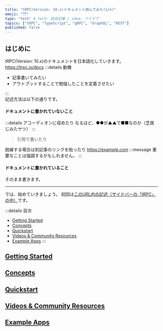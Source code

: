 ```yaml
---
title: "tRPC(Version: 10.x)ドキュメント読んでみた(1/n)"
emoji: "🗂"
type: "tech" # tech: 技術記事 / idea: アイデア
topics: ["tRPC", "TypeScript", "gRPC", "GraphQL", "REST"]
published: false
---
```

## はじめに
tRPC(Version: 10.x)のドキュメントを日本語化していきます。
https://trpc.io/docs
:::details 動機
- 記事書いてみたい
- アウトプットすることで勉強したことを定着させたい

<!-- 追記があれば随時 -->
:::
<br>
記述方法は以下の通りです。
#### ドキュメントに書かれていないこと
:::details アコーディオンに収めたり
 なるほど、●●が▲▲で■■なのか（芝居じみたヤツ）
:::
> 引用で書いたり

脱線する場合は別記事のリンクを貼ったり
https://example.com
:::message
重要なことは強調するかもしれません。
:::
#### ドキュメントに書かれていること
そのまま書きます。

-------
では、始めていきましょう。
初回は[このURL内の記述（サイドバーの「tRPC」の中）](https://trpc.io/docs)です。

:::details 目次
 - [Getting Started](#getting-started)
 - [Concepts](#concepts)
 - [Quickstart](#quickstart)
 - [Videos & Community Resources](#videos--community-resources)
 - [Example Apps](#example-apps)
:::


## [Getting Started](#getting-started)


## [Concepts](#concepts)


## [Quickstart](#quickstart)


## [Videos & Community Resources](#videos--community-resources)


## [Example Apps](#example-apps)